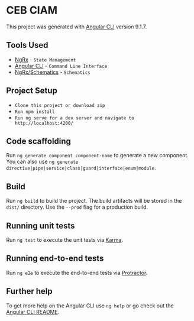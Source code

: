 # CEB CIAM

This project was generated with [Angular CLI](https://github.com/angular/angular-cli) version 9.1.7.

## Tools Used

* [NgRx](https://ngrx.io/) - `State Management`
* [Angular CLI](https://cli.angular.io/) - `Command Line Interface`
* [NgRx/Schematics](https://ngrx.io/guide/schematics) - `Schematics`

## Project Setup

* `Clone this project or download zip`
* `Run npm install`
* `Run ng serve for a dev server and navigate to http://localhost:4200/`

## Code scaffolding

Run `ng generate component component-name` to generate a new component. You can also use `ng generate directive|pipe|service|class|guard|interface|enum|module`.

## Build

Run `ng build` to build the project. The build artifacts will be stored in the `dist/` directory. Use the `--prod` flag for a production build.

## Running unit tests

Run `ng test` to execute the unit tests via [Karma](https://karma-runner.github.io).

## Running end-to-end tests

Run `ng e2e` to execute the end-to-end tests via [Protractor](http://www.protractortest.org/).

## Further help

To get more help on the Angular CLI use `ng help` or go check out the [Angular CLI README](https://github.com/angular/angular-cli/blob/master/README.md).
